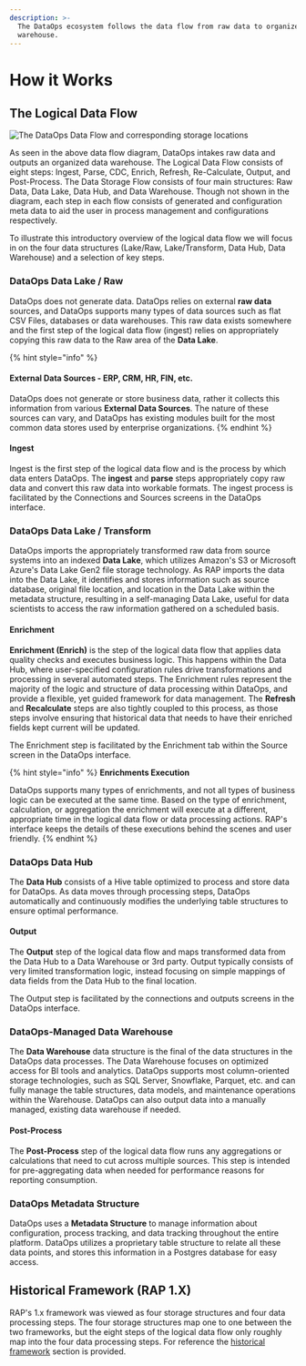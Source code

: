 ```yaml
---
description: >-
  The DataOps ecosystem follows the data flow from raw data to organized data
  warehouse.
---
```


# How it Works

## The Logical Data Flow

![The DataOps Data Flow and corresponding storage locations](../../.gitbook/assets/rap-logical-data-flow-new.png)

As seen in the above data flow diagram, DataOps intakes raw data and outputs an organized data warehouse. The Logical Data Flow consists of eight steps: Ingest, Parse, CDC, Enrich, Refresh, Re-Calculate, Output, and Post-Process. The Data Storage Flow consists of four main structures: Raw Data, Data Lake, Data Hub, and Data Warehouse. Though not shown in the diagram, each step in each flow consists of generated and configuration meta data to aid the user in process management and configurations respectively. 

To illustrate this introductory overview of the logical data flow we will focus in on the four data structures \(Lake/Raw, Lake/Transform, Data Hub, Data Warehouse\) and a selection of key steps.

### DataOps Data Lake / Raw

DataOps does not generate data. DataOps relies on external **raw data** sources, and DataOps supports many types of data sources such as flat CSV Files, databases or data warehouses. This raw data exists somewhere and the first step of the logical data flow \(ingest\) relies on appropriately copying this raw data to the Raw area of the **Data Lake**.

{% hint style="info" %}
#### External Data Sources - ERP, CRM, HR, FIN, etc.

DataOps does not generate or store business data, rather it collects this information from various **External Data Sources**. The nature of these sources can vary, and DataOps has existing modules built for the most common data stores used by enterprise organizations.
{% endhint %}

#### Ingest

Ingest is the first step of the logical data flow and is the process by which data enters DataOps. The **ingest** and **parse** steps appropriately copy raw data and convert this raw data into workable formats. The ingest process is facilitated by the Connections and Sources screens in the DataOps interface. 

### DataOps Data Lake / Transform

DataOps imports the appropriately transformed raw data from source systems into an indexed **Data Lake**, which utilizes Amazon's S3 or Microsoft Azure's Data Lake Gen2 file storage technology. As RAP imports the data into the Data Lake, it identifies and stores information such as source database, original file location, and location in the Data Lake within the metadata structure, resulting in a self-managing Data Lake, useful for data scientists to access the raw information gathered on a scheduled basis.

#### Enrichment

**Enrichment \(Enrich\)** is the step of the logical data flow that applies data quality checks and executes business logic. This happens within the Data Hub, where user-specified configuration rules drive transformations and processing in several automated steps. The Enrichment rules represent the majority of the logic and structure of data processing within DataOps, and provide a flexible, yet guided framework for data management. The **Refresh** and **Recalculate** steps are also tightly coupled to this process, as those steps involve ensuring that historical data that needs to have their enriched fields kept current will be updated.

The Enrichment step is facilitated by the Enrichment tab within the Source screen in the DataOps interface. 

{% hint style="info" %}
**Enrichments Execution**

DataOps supports many types of enrichments, and not all types of business logic can be executed at the same time. Based on the type of enrichment, calculation, or aggregation the enrichment will execute at a different, appropriate time in the logical data flow or data processing actions. RAP's interface keeps the details of these executions behind the scenes and user friendly.
{% endhint %}

### DataOps Data Hub

The **Data Hub** consists of a Hive table optimized to process and store data for DataOps. As data moves through processing steps, DataOps automatically and continuously modifies the underlying table structures to ensure optimal performance.

#### Output

The **Output** step of the logical data flow and maps transformed data from the Data Hub to a Data Warehouse or 3rd party. Output typically consists of very limited transformation logic, instead focusing on simple mappings of data fields from the Data Hub to the final location.

The Output step is facilitated by the connections and outputs screens in the DataOps interface.

### DataOps-Managed Data Warehouse

The **Data Warehouse** data structure is the final of the data structures in the DataOps data processes. The Data Warehouse focuses on optimized access for BI tools and analytics. DataOps supports most column-oriented storage technologies, such as SQL Server, Snowflake, Parquet, etc. and can fully manage the table structures, data models, and maintenance operations within the Warehouse. DataOps can also output data into a manually managed, existing data warehouse if needed.

#### Post-Process

The **Post-Process** step of the logical data flow runs any aggregations or calculations that need to cut across multiple sources. This step is intended for pre-aggregating data when needed for performance reasons for reporting consumption.

### DataOps Metadata Structure

DataOps uses a **Metadata Structure** to manage information about configuration, process tracking, and data tracking throughout the entire platform. DataOps utilizes a proprietary table structure to relate all these data points, and stores this information in a Postgres database for easy access.

## Historical Framework \(RAP 1.X\)

RAP's 1.x framework was viewed as four storage structures and four data processing steps. The four storage structures map one to one between the two frameworks, but the eight steps of the logical data flow only roughly map into the four data processing steps. For reference the [historical framework](../../historical-reference/components-and-concepts.md) section is provided.

